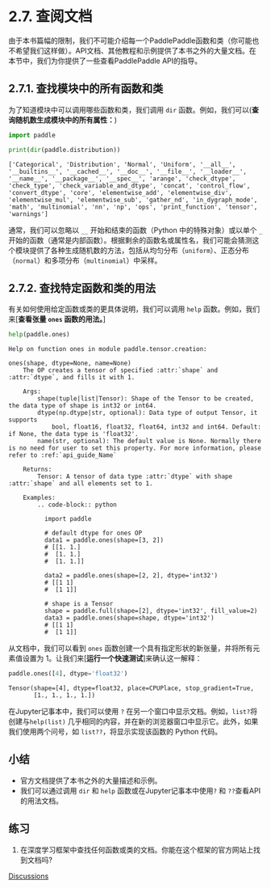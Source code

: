 # 2.7. 查阅文档


由于本书篇幅的限制，我们不可能介绍每一个PaddlePaddle函数和类（你可能也不希望我们这样做）。API文档、其他教程和示例提供了本书之外的大量文档。在本节中，我们为你提供了一些查看PaddlePaddle API的指导。


## 2.7.1. 查找模块中的所有函数和类

为了知道模块中可以调用哪些函数和类，我们调用 `dir` 函数。例如，我们可以(**查询随机数生成模块中的所有属性：**)



```python
import paddle

print(dir(paddle.distribution))
```

    ['Categorical', 'Distribution', 'Normal', 'Uniform', '__all__', '__builtins__', '__cached__', '__doc__', '__file__', '__loader__', '__name__', '__package__', '__spec__', 'arange', 'check_dtype', 'check_type', 'check_variable_and_dtype', 'concat', 'control_flow', 'convert_dtype', 'core', 'elementwise_add', 'elementwise_div', 'elementwise_mul', 'elementwise_sub', 'gather_nd', 'in_dygraph_mode', 'math', 'multinomial', 'nn', 'np', 'ops', 'print_function', 'tensor', 'warnings']


通常，我们可以忽略以 `__` 开始和结束的函数（Python 中的特殊对象）或以单个 `_` 开始的函数（通常是内部函数）。根据剩余的函数名或属性名，我们可能会猜测这个模块提供了各种生成随机数的方法，包括从均匀分布（`uniform`）、正态分布 （`normal`）和多项分布（`multinomial`）中采样。

## 2.7.2. 查找特定函数和类的用法

有关如何使用给定函数或类的更具体说明，我们可以调用 `help` 函数。例如，我们来[**查看张量 `ones` 函数的用法。**]



```python
help(paddle.ones)
```

    Help on function ones in module paddle.tensor.creation:
    
    ones(shape, dtype=None, name=None)
        The OP creates a tensor of specified :attr:`shape` and :attr:`dtype`, and fills it with 1.
        
        Args:
            shape(tuple|list|Tensor): Shape of the Tensor to be created, the data type of shape is int32 or int64.
            dtype(np.dtype|str, optional): Data type of output Tensor, it supports
                bool, float16, float32, float64, int32 and int64. Default: if None, the data type is 'float32'.
            name(str, optional): The default value is None. Normally there is no need for user to set this property. For more information, please refer to :ref:`api_guide_Name`
        
        Returns:
            Tensor: A tensor of data type :attr:`dtype` with shape :attr:`shape` and all elements set to 1.
        
        Examples:
            .. code-block:: python
        
              import paddle 
              
              # default dtype for ones OP
              data1 = paddle.ones(shape=[3, 2]) 
              # [[1. 1.]
              #  [1. 1.]
              #  [1. 1.]]
              
              data2 = paddle.ones(shape=[2, 2], dtype='int32') 
              # [[1 1]
              #  [1 1]]
              
              # shape is a Tensor
              shape = paddle.full(shape=[2], dtype='int32', fill_value=2)
              data3 = paddle.ones(shape=shape, dtype='int32') 
              # [[1 1]
              #  [1 1]]
    


从文档中，我们可以看到 `ones` 函数创建一个具有指定形状的新张量，并将所有元素值设置为 1。让我们来[**运行一个快速测试**]来确认这一解释：



```python
paddle.ones([4], dtype='float32')
```




    Tensor(shape=[4], dtype=float32, place=CPUPlace, stop_gradient=True,
           [1., 1., 1., 1.])



在Jupyter记事本中，我们可以使用 `?` 在另一个窗口中显示文档。例如，`list?`将创建与`help(list)` 几乎相同的内容，并在新的浏览器窗口中显示它。此外，如果我们使用两个问号，如 `list??`，将显示实现该函数的 Python 代码。

## 小结

* 官方文档提供了本书之外的大量描述和示例。
* 我们可以通过调用 `dir` 和 `help` 函数或在Jupyter记事本中使用`?` 和 `??`查看API的用法文档。

## 练习

1. 在深度学习框架中查找任何函数或类的文档。你能在这个框架的官方网站上找到文档吗?


[Discussions](https://discuss.d2l.ai/t/1765)

